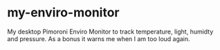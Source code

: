 # my-enviro-monitor
My desktop Pimoroni Enviro Monitor to track temperature, light, humidty and pressure. As a bonus it warns me when I am too loud again.
